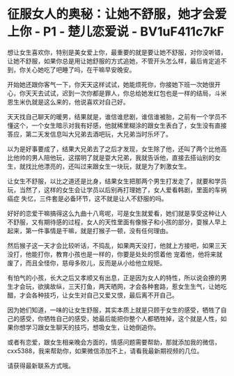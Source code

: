 # 征服女人的奥秘：让她不舒服，她才会爱上你 - P1 - 楚儿恋爱说 - BV1uF411c7kF

想让女生喜欢你，特别是美女爱上你，最重要的就是要让她不舒服，对你没听错，让她不舒服，如果你总是用让她舒服的方式追她，不管开头怎么样，最后肯定追不到，你关心她吃了吧睡了吗，在干嘛早安晚安。

开始她还跟你客气一下，你天天这样试试，她能烦死你，你接她下班一次她很开心，你天天去试试，迟到一次你都是罪人，你总给她发红包也是一样的结局，斗米恩生米仇就是这么来的，他说喜欢对自己好。

天天找自己聊天的暖男，结果就是，谁信谁悲剧，谁信谁被胎，之前有一个学员不懂这个，一个女生暗示对我有好感，他就稀里糊涂的跟女生表白了，女生没有直接答应，第二天发信息叫大兄弟去酒吧玩，大兄弟当时乐坏了。

以为是好事要成了，结果大兄弟去了之后才发现，女生除了他，还叫了两个比他高比他帅的男人陪他玩，这摆明了就是耍大兄弟，我就告诉他，直接去搭讪别的女生，就找比他漂亮的，还叫过来跟女生一块玩，就是为了刺激女生。

让女生不舒服，以比之道还是比身，结果女生把那两个男生打发走了，就要和学员玩，当然了，这样的女生会让学员以后别再打理她了，女人爱看韩剧，里面的车祸 癌症 失忆，三件套是必备环节，这不就是让人不舒服的吗。

好好的恋爱干嘛搞得这么九曲十八弯呢，可是女生就爱看，她们就是享受这种让人不舒服，又有期待感的过程，女人的天性里面有像猴子和小孩的部分，耍猴人早上起来，第一件事情是干嘛，就是打猴子一顿，没有任何理由。

然后猴子这一天才会比较听话，不捣乱，如果两天没打，他就上方接吧，如果三天没打，他能打你，教育小孩也是一样的，你要是处处的惯着他 宠着他，他将来就废了，而且全怪你，慈母多败儿，反而是从小给他立规矩。

有怕气的小孩，长大之后又孝顺又有出息，正是因为女人的特性，所以说会撩的男生才会玩，欲擒故纵，三天打鱼，两天晒网，才会各种套路，惹女生生气，让她吃醋，才会各种技巧，让女生对自己又爱又恨，最后离不开自己。

因为她们知道，一味的让女生舒服，其实本质上就是只顾于女生的感受，牺牲了自己的感受，你牺牲自己的感受，她最后能把你整个人都牺牲掉，这个就是人性，如果你想学习跟女生聊天的技巧，想吸女生，让她倒追你。

或者有恋爱，跟女生相亲晚会方面的，情感问题需要帮助，那就添加我的微信，cxx5388，我来帮助你，如果微信添加不上，请看我最新期视频的几位。

请获得最新联系方式哦。